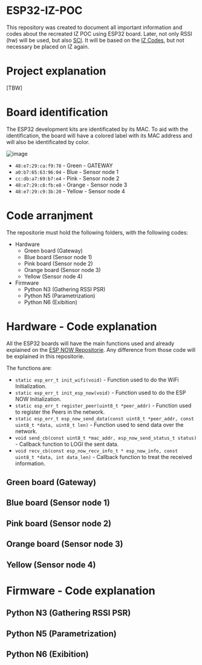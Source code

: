 # ESP32-IZ-POC
This repository was created to document all important information and codes about the recreated IZ POC using ESP32 board. Later, not only RSSI (hw) will be used, but also [SCI](https://github.com/espressif/esp-csi). It will be based on the [IZ Codes](https://github.com/Rafaelatff/IZ-codes), but not necessary be placed on IZ again. 

# Project explanation

[TBW]

# Board identification

The ESP32 development kits are identificated by its MAC. To aid with the identification, the board will have a colored label with its MAC address and will also be identificated by color.

![image](https://github.com/Rafaelatff/ESP32-IZ-POC/assets/58916022/92d28037-9e6d-4f47-ba7e-cf0b993fe9e1)

* `48:e7:29:ca:f9:78` - Green - GATEWAY
* `a0:b7:65:63:96:04` - Blue - Sensor node 1 
* `cc:db:a7:69:b7:e4` - Pink - Sensor node 2
* `48:e7:29:c8:fb:e8` - Orange - Sensor node 3
* `48:e7:29:c9:3b:20` - Yellow - Sensor node 4

# Code arranjment

The repositorie must hold the following folders, with the following codes:

* Hardware
  - Green board (Gateway)
  - Blue board (Sensor node 1)
  - Pink board (Sensor node 2)
  - Orange board (Sensor node 3)
  - Yellow (Sensor node 4)
* Firmware
  - Python N3 (Gathering RSSI PSR)
  - Python N5 (Parametrization)
  - Python N6 (Exibition)
 
# Hardware - Code explanation

All the ESP32 boards will have the main functions used and already explained on the [ESP NOW Repositorie](https://github.com/Rafaelatff/ESP32-WROOM-32-ESP-NOW/tree/main). Any difference from those code will be explained in this repositorie.

The functions are:
* `static esp_err_t init_wifi(void)` - Function used to do the WiFi Initialization.
* `static esp_err_t init_esp_now(void)` - Function used to do the ESP NOW Initialization.
* `static esp_err_t register_peer(uint8_t *peer_addr)` - Function used to register the Peers in the network.
* `static esp_err_t esp_now_send_data(const uint8_t *peer_addr, const uint8_t *data, uint8_t len)` - Function used to send data over the network.
* `void send_cb(const uint8_t *mac_addr, esp_now_send_status_t status)` - Callback function to LOGI the sent data.
* `void recv_cb(const esp_now_recv_info_t * esp_now_info, const uint8_t *data, int data_len)` - Callback function to treat the received information. 

## Green board (Gateway)

## Blue board (Sensor node 1)

## Pink board (Sensor node 2)

## Orange board (Sensor node 3)

## Yellow (Sensor node 4)

# Firmware - Code explanation

## Python N3 (Gathering RSSI PSR)

## Python N5 (Parametrization)

## Python N6 (Exibition)
